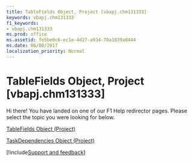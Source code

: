 ```yaml
---
title: TableFields Object, Project [vbapj.chm131333]
keywords: vbapj.chm131333
f1_keywords:
- vbapj.chm131333
ms.prod: office
ms.assetid: fe5be0c6-ec1e-4d27-a934-70a1839a0444
ms.date: 06/08/2017
localization_priority: Normal
---
```



# TableFields Object, Project [vbapj.chm131333]

Hi there! You have landed on one of our F1 Help redirector pages. Please select the topic you were looking for below.

[TableFields Object (Project)](https://msdn.microsoft.com/library/1698bb53-f618-cd1a-a191-702f174ff279%28Office.15%29.aspx)

[TaskDependencies Object (Project)](https://msdn.microsoft.com/library/60bda111-998f-1cc2-0b18-b419041767f5%28Office.15%29.aspx)

[!include[Support and feedback](~/includes/feedback-boilerplate.md)]
